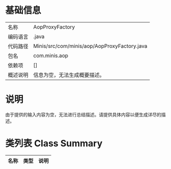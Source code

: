 # 基础信息

|      |      |
|------|------|
| 名称 | AopProxyFactory |
| 编码语言 | .java |
| 代码路径 | Minis/src/com/minis/aop/AopProxyFactory.java |
| 包名 | com.minis.aop |
| 依赖项 | [] |
| 概述说明 | 信息为空，无法生成概要描述。 |

# 说明

由于提供的输入内容为空，无法进行总结描述。请提供具体内容以便生成详尽的描述。

# 类列表 Class Summary

| 名称   | 类型  | 说明 |
|-------|------|-------------|




